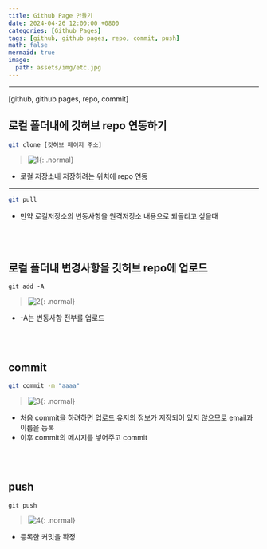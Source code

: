 ```yaml
---
title: Github Page 만들기
date: 2024-04-26 12:00:00 +0800
categories: [Github Pages]
tags: [github, github pages, repo, commit, push]
math: false
mermaid: true
image:
  path: assets/img/etc.jpg
---
```


<hr style="border:1px solid white">
[github, github pages, repo, commit]

## 로컬 폴더내에 깃허브 repo 연동하기
```bash
git clone [깃허브 페이지 주소]
```
> ![1](https://github.com/alphathx13/alphathx13.github.io/assets/163115993/01608b96-17b4-4af3-8e7a-a3649f00ae3b){: .normal}
- 로컬 저장소내 저장하려는 위치에 repo 연동

<hr style="border:1px solid white">

```bash
git pull
```
- 만약 로컬저장소의 변동사항을 원격저장소 내용으로 되돌리고 싶을때

<br/><br/>

## 로컬 폴더내 변경사항을 깃허브 repo에 업로드
```
git add -A
```
> ![2](https://github.com/alphathx13/alphathx13.github.io/assets/163115993/6905924c-25b8-482e-a689-4c4929cd43d5){: .normal}
- -A는 변동사항 전부를 업로드

<br/><br/>

## commit
```bash
git commit -m "aaaa"
```
> ![3](https://github.com/alphathx13/alphathx13.github.io/assets/163115993/fccebfce-5e46-4317-a6f1-1d5ec2f435e3){: .normal}
- 처음 commit을 하려하면 업로드 유저의 정보가 저장되어 있지 않으므로 email과 이름을 등록
- 이후 commit의 메시지를 넣어주고 commit

<br/><br/>

## push
```
git push
```
> ![4](https://github.com/alphathx13/alphathx13.github.io/assets/163115993/fe3ccc82-9e7e-4b35-af4e-b35d3b0119db){: .normal}
- 등록한 커밋을 확정